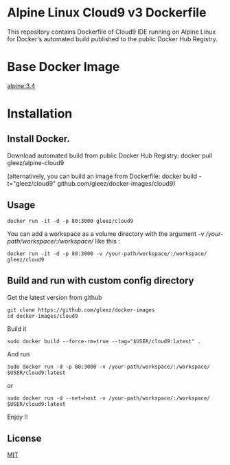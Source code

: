 Alpine Linux Cloud9 v3 Dockerfile
=============

This repository contains Dockerfile of Cloud9 IDE running on Alpine Linux for Docker's automated build published to the public Docker Hub Registry.

# Base Docker Image
[alpine:3.4](https://github.com/gliderlabs/docker-alpine)

# Installation

## Install Docker.

Download automated build from public Docker Hub Registry: docker pull gleez/alpine-cloud9

(alternatively, you can build an image from Dockerfile: docker build -t="gleez/cloud9" github.com/gleez/docker-images/cloud9)

## Usage

    docker run -it -d -p 80:3000 gleez/cloud9
    
You can add a workspace as a volume directory with the argument *-v /your-path/workspace/:/workspace/* like this :

    docker run -it -d -p 80:3000 -v /your-path/workspace/:/workspace/ gleez/cloud9
    
## Build and run with custom config directory

Get the latest version from github

    git clone https://github.com/gleez/docker-images
    cd docker-images/cloud9

Build it

    sudo docker build --force-rm=true --tag="$USER/cloud9:latest" .
    
And run

    sudo docker run -d -p 80:3000 -v /your-path/workspace/:/workspace/ $USER/cloud9:latest

or

	sudo docker run -d --net=host -v /your-path/workspace/:/workspace/ $USER/cloud9:latest
    
Enjoy !!

## License

[MIT](http://opensource.org/licenses/MIT)
